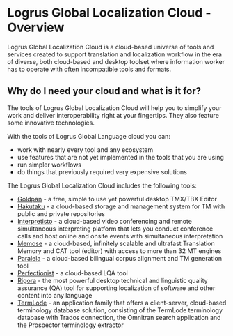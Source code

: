 # Logrus Global Localization Cloud - Overview

Logrus Global Localization Cloud is a cloud-based universe of tools and services created to support translation and localization workflow in the era of diverse, both cloud-based and desktop toolset where information worker has to operate with often incompatible tools and formats.

## Why do I need your cloud and what is it for?

The tools of Logrus Global Localization Cloud will help you to simplify your work and deliver interoperability right at your fingertips. They also feature some innovative technologies.

With the tools of Logrus Global Language cloud you can:

* work with nearly every tool and any ecosystem
* use features that are not yet implemented in the tools that you are using
* run simpler workflows
* do things that previously required very expensive solutions

The Logrus Global Localization Cloud includes the following tools:

* [Goldpan](goldpan.md) - a free, simple to use yet powerful desktop TMX/TBX Editor
* [Hakutaku](hakutaku.md) - a cloud-based storage and management system for TM with public and private repositories
* [Interpretisto](interpretisto.md) - a cloud-based video conferencing and remote simultaneous interpreting platform that lets you conduct conference calls and host online and onsite events with simultaneous interpretation
* [Memose](memose.md) - a cloud-based, infinitely scalable and ultrafast Translation Memory and CAT tool (editor) with access to more than 32 MT engines
* [Paralela](paralela.md) - a cloud-based bilingual corpus alignment and TM generation tool
* [Perfectionist](perfectionist.md) - a cloud-based LQA tool
* [Rigora](rigora.md) - the most powerful desktop technical and linguistic quality assurance (QA) tool for supporting localization of software and other content into any language
* [TermLode](termlode.md) - an application family that offers a client-server, cloud-based terminology database solution, consisting of the TermLode terminology database with Trados connection, the Omnitran search application and the Prospector terminology extractor